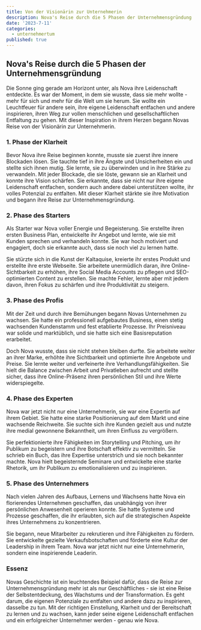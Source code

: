 ```yaml
---
title: Von der Visionärin zur Unternehmerin
description: Nova's Reise durch die 5 Phasen der Unternehmensgründung
date: '2023-7-11'
categories:
  - unternehmertum
published: true
---
```


## Nova's Reise durch die 5 Phasen der Unternehmensgründung

Die Sonne ging gerade am Horizont unter, als Nova ihre Leidenschaft entdeckte. Es war der Moment, in dem sie wusste, dass sie mehr wollte - mehr für sich und mehr für die Welt um sie herum. Sie wollte ein Leuchtfeuer für andere sein, ihre eigene Leidenschaft entfachen und andere inspirieren, ihren Weg zur vollen menschlichen und gesellschaftlichen Entfaltung zu gehen. Mit dieser Inspiration in ihrem Herzen begann Novas Reise von der Visionärin zur Unternehmerin.

### 1. Phase der Klarheit

Bevor Nova ihre Reise beginnen konnte, musste sie zuerst ihre innere Blockaden lösen. Sie tauchte tief in ihre Ängste und Unsicherheiten ein und stellte sich ihnen mutig. Sie lernte, sie zu überwinden und in ihre Stärke zu verwandeln. Mit jeder Blockade, die sie löste, gewann sie an Klarheit und konnte ihre Vision schärfen. Sie erkannte, dass sie nicht nur ihre eigene Leidenschaft entfachen, sondern auch andere dabei unterstützen wollte, ihr volles Potenzial zu entfalten. Mit dieser Klarheit stärkte sie ihre Motivation und begann ihre Reise zur Unternehmensgründung.

### 2. Phase des Starters

Als Starter war Nova voller Energie und Begeisterung. Sie erstellte ihren ersten Business Plan, entwickelte ihr Angebot und lernte, wie sie mit Kunden sprechen und verhandeln konnte. Sie war hoch motiviert und engagiert, doch sie erkannte auch, dass sie noch viel zu lernen hatte.

Sie stürzte sich in die Kunst der Kaltaquise, kreierte ihr erstes Produkt und erstellte ihre erste Webseite. Sie arbeitete unermüdlich daran, ihre Online-Sichtbarkeit zu erhöhen, ihre Social Media Accounts zu pflegen und SEO-optimierten Content zu erstellen. Sie machte Fehler, lernte aber mit jedem davon, ihren Fokus zu schärfen und ihre Produktivität zu steigern.

### 3. Phase des Profis

Mit der Zeit und durch ihre Bemühungen begann Novas Unternehmen zu wachsen. Sie hatte ein professionell aufgebautes Business, einen stetig wachsenden Kundenstamm und fest etablierte Prozesse. Ihr Preisniveau war solide und marktüblich, und sie hatte sich eine Basisreputation erarbeitet.

Doch Nova wusste, dass sie nicht stehen bleiben durfte. Sie arbeitete weiter an ihrer Marke, erhöhte ihre Sichtbarkeit und optimierte ihre Angebote und Preise. Sie lernte weiter und verfeinerte ihre Verhandlungsfähigkeiten. Sie hielt die Balance zwischen Arbeit und Privatleben aufrecht und stellte sicher, dass ihre Online-Präsenz ihren persönlichen Stil und ihre Werte widerspiegelte.

### 4. Phase des Experten

Nova war jetzt nicht nur eine Unternehmerin, sie war eine Expertin auf ihrem Gebiet. Sie hatte eine starke Positionierung auf dem Markt und eine wachsende Reichweite. Sie suchte sich ihre Kunden gezielt aus und nutzte ihre medial gewonnene Bekanntheit, um ihren Einfluss zu vergrößern.

Sie perfektionierte ihre Fähigkeiten im Storytelling und Pitching, um ihr Publikum zu begeistern und ihre Botschaft effektiv zu vermitteln. Sie schrieb ein Buch, das ihre Expertise unterstrich und sie noch bekannter machte. Nova hielt begeisternde Seminare und entwickelte eine starke Rhetorik, um ihr Publikum zu emotionalisieren und zu inspirieren.

### 5. Phase des Unternehmers

Nach vielen Jahren des Aufbaus, Lernens und Wachsens hatte Nova ein florierendes Unternehmen geschaffen, das unabhängig von ihrer persönlichen Anwesenheit operieren konnte. Sie hatte Systeme und Prozesse geschaffen, die ihr erlaubten, sich auf die strategischen Aspekte ihres Unternehmens zu konzentrieren.

Sie begann, neue Mitarbeiter zu rekrutieren und ihre Fähigkeiten zu fördern. Sie entwickelte gezielte Verkaufsbotschaften und förderte eine Kultur der Leadership in ihrem Team. Nova war jetzt nicht nur eine Unternehmerin, sondern eine inspirierende Leaderin.

### Essenz
Novas Geschichte ist ein leuchtendes Beispiel dafür, dass die Reise zur Unternehmensgründung mehr ist als nur Geschäftliches - sie ist eine Reise der Selbstentdeckung, des Wachstums und der Transformation. Es geht darum, die eigenen Potenziale zu entfalten und andere dazu zu inspirieren, dasselbe zu tun. Mit der richtigen Einstellung, Klarheit und der Bereitschaft zu lernen und zu wachsen, kann jeder seine eigene Leidenschaft entfachen und ein erfolgreicher Unternehmer werden - genau wie Nova.